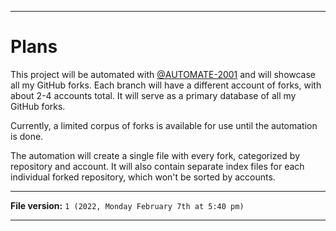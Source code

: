 
***

# Plans

This project will be automated with [@AUTOMATE-2001](https://github.com/AUTOMATE-2001/) and will showcase all my GitHub forks. Each branch will have a different account of forks, with about 2-4 accounts total. It will serve as a primary database of all my GitHub forks.

Currently, a limited corpus of forks is available for use until the automation is done.

The automation will create a single file with every fork, categorized by repository and account. It will also contain separate index files for each individual forked repository, which won't be sorted by accounts.

***

**File version:** `1 (2022, Monday February 7th at 5:40 pm)`

***
